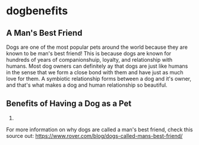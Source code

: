 # dogbenefits
## A Man's Best Friend
Dogs are one of the most popular pets around the world because they are known to be man's best friend! This is because dogs are known for hundreds of years of companionshuip, loyalty, and relationship with humans. Most dog owners can definitely ay that dogs are just like humans in the sense that we form a close bond with them and have just as much love for them. A symbiotic relationship forms between a dog and it's owner, and that's what makes a dog and human relationship so beautiful. 
## Benefits of Having a Dog as a Pet
1. 
 For more information on why dogs are called a man's best friend, check this source out:
 https://www.rover.com/blog/dogs-called-mans-best-friend/
 
